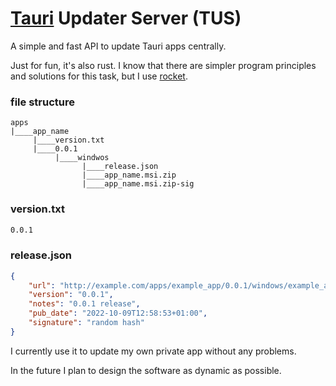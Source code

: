 # [Tauri](https://tauri.app/) Updater Server (TUS)

A simple and fast API to update Tauri apps centrally.

Just for fun, it's also rust. I know that there are simpler program principles and solutions for this task, but I use [rocket](https://rocket.rs/).

### file structure
```
apps
|____app_name
     |____version.txt
     |____0.0.1
          |____windwos
                |____release.json
                |____app_name.msi.zip
                |____app_name.msi.zip-sig
```

### version.txt
```txt
0.0.1
```

### release.json
```json
{
    "url": "http://example.com/apps/example_app/0.0.1/windows/example_app_0.0.1_x64_en-US.msi.zip",
    "version": "0.0.1",
    "notes": "0.0.1 release",
    "pub_date": "2022-10-09T12:58:53+01:00",
    "signature": "random hash"
}
```
I currently use it to update my own private app without any problems.

In the future I plan to design the software as dynamic as possible.
